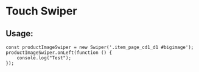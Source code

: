 # Touch Swiper

## Usage:
```
const productImageSwiper = new Swiper('.item_page_cd1_d1 #bigimage');
productImageSwiper.onLeft(function () {
    console.log("Test");
});
```
